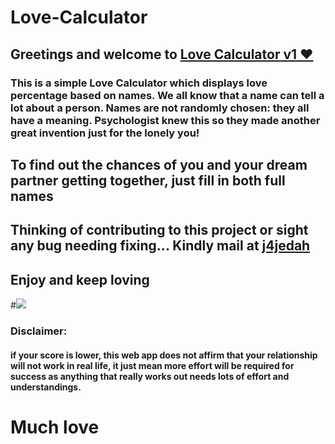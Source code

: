 

# Love-Calculator

## Greetings and welcome to <a href="https://j4jedah.github.io/LoveCalculator/"> Love Calculator v1 ❤️ </a>
### This is a simple Love Calculator which displays love percentage based on names. We all know that a name can tell a lot about a person. Names are not randomly chosen: they all have a meaning. Psychologist knew this so they made another great invention just for the lonely you!

## To find out the chances of you and your dream partner getting together, just fill in both full names


## Thinking of contributing to this project or sight any bug needing fixing... Kindly mail at <a href=mailto:j4jedah@gmail.com> j4jedah</a>

## Enjoy and keep loving 
#<img src="http://www.pngmart.com/files/12/Love-Emoji-PNG-Pic.png">


### Disclaimer:
#### if your score is lower, this web app does not affirm that your relationship will not work in real life, it just mean more effort will be required for success as anything that really works out needs lots of effort and understandings.


# Much love
